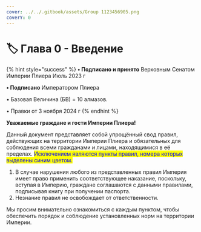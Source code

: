 ```yaml
---
cover: ../../.gitbook/assets/Group 1123456905.png
coverY: 0
---
```


# 🏷️ Глава 0 - Введение

{% hint style="success" %}
**•  Подписано и принято** Верховным Сенатом Империи Плиера Июль 2023 г

**•  Подписано** Императором Плиера

•  Базовая Величина (БВ) = 10 алмазов.

•  Правки от 3 ноября 2024 г
{% endhint %}

**Уважаемые граждане и гости Империи Плиера!**

Данный документ представляет собой упрощённый свод правил, действующих на территории Империи Плиера и обязательных для соблюдения всеми гражданами и лицами, находящимися в её пределах. <mark style="color:blue;">Исключением являются пункты правил, номера которых выделены синим цветом.</mark>

1. В случае нарушения любого из представленных правил Империя имеет право применить соответствующее наказание, поскольку, вступая в Империю, граждане соглашаются с данными правилами, подписывая книгу при получении паспорта.
2. Незнание правил не освобождает от ответственности.

Мы просим внимательно ознакомиться с каждым пунктом, чтобы обеспечить порядок и соблюдение установленных норм на территории Империи.
